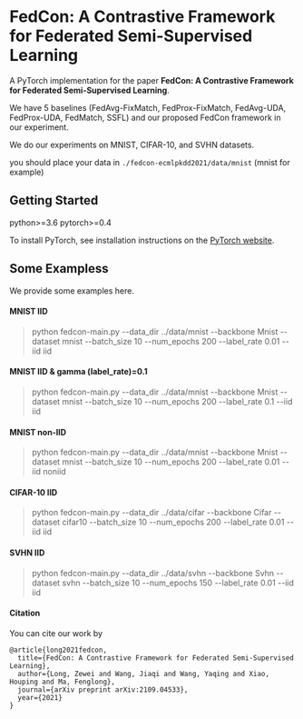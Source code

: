 # FedCon: A Contrastive Framework for Federated Semi-Supervised Learning
A PyTorch implementation for the paper **FedCon: A Contrastive Framework for Federated Semi-Supervised Learning**.

We have 5 baselines (FedAvg-FixMatch, FedProx-FixMatch, FedAvg-UDA, FedProx-UDA, FedMatch, SSFL) and our proposed FedCon framework in our experiment.

We do our experiments on MNIST, CIFAR-10, and SVHN datasets.

you should place your data in `./fedcon-ecmlpkdd2021/data/mnist` (mnist for example)





## Getting Started

python>=3.6
pytorch>=0.4

To install PyTorch, see installation instructions on the [PyTorch website](https://pytorch.org/get-started/locally).



## Some Exampless

We provide some examples here.



#### MNIST IID

> python fedcon-main.py --data_dir ../data/mnist --backbone Mnist --dataset mnist --batch_size 10 --num_epochs 200 --label_rate 0.01 --iid iid

#### MNIST IID & gamma (label_rate)=0.1

> python fedcon-main.py --data_dir ../data/mnist --backbone Mnist --dataset mnist --batch_size 10 --num_epochs 200 --label_rate 0.1 --iid iid

#### MNIST non-IID

> python fedcon-main.py --data_dir ../data/mnist --backbone Mnist --dataset mnist --batch_size 10 --num_epochs 200 --label_rate 0.01 --iid noniid

#### CIFAR-10 IID

> python fedcon-main.py --data_dir ../data/cifar --backbone Cifar --dataset cifar10 --batch_size 10 --num_epochs 200 --label_rate 0.01 --iid iid

#### SVHN IID

> python fedcon-main.py --data_dir ../data/svhn --backbone Svhn --dataset svhn --batch_size 10 --num_epochs 150 --label_rate 0.01 --iid iid

#### Citation

You can cite our work by
```
@article{long2021fedcon,
  title={FedCon: A Contrastive Framework for Federated Semi-Supervised Learning},
  author={Long, Zewei and Wang, Jiaqi and Wang, Yaqing and Xiao, Houping and Ma, Fenglong},
  journal={arXiv preprint arXiv:2109.04533},
  year={2021}
}
```


